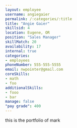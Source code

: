 ```yaml
--- 
layout: employee 
username: angiegaier
permalink: /:categories/:title 
title: "Angie Gaier" 
skillsid: 4 
location: Eugene, OR
position: "Sales Manager"
skillMatch: 20
availability: 17
internal: true
categories: 
- employees
phoneNumber: 555-555-5555 
email: nwpointer@gmail.com
coreSkills:
- math 
- foo
additionalSkills:
- fooo
- bar
manage: false
"pay grade": 400
---
```


this is the portfolio of mark